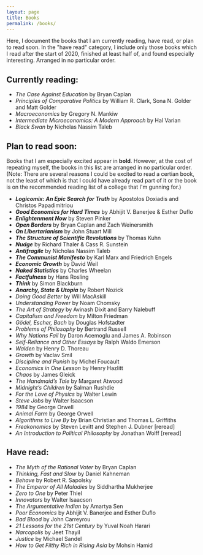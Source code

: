 ```yaml
---
layout: page
title: Books
permalink: /books/
---
```

Here, I document the books that I am currently reading, have read, or plan to read soon. In the "have read" category, I include only those books which I read after the start of 2020, finished at least half of, and found especially interesting. Arranged in no particular order.

## Currently reading:

- *The Case Against Education* by Bryan Caplan
- *Principles of Comparative Politics* by William R. Clark, Sona N. Golder and Matt Golder
- *Macroeconomics* by Gregory N. Mankiw
- *Intermediate Microeconomics: A Modern Approach* by Hal Varian
- *Black Swan* by Nicholas Nassim Taleb

## Plan to read soon:

Books that I am especially excited appear in __bold__. However, at the cost of repeating myself, the books in this list are arranged in no particular order. (Note: There are several reasons I could be excited to read a certian book, not the least of which is that I could have already read part of it or the book is on the recommended reading list of a college that I'm gunning for.)

-	__*Logicomix: An Epic Search for Truth*__ by Apostolos Doxiadis and Christos Papadimitriou
-	__*Good Economics for Hard Times*__ by Abhijit V. Banerjee & Esther Duflo
-	__*Enlightenment Now*__ by Steven Pinker
-	__*Open Borders*__ by Bryan Caplan and Zach Weinersmith
-	__*On Libertarianism*__ by John Stuart Mill
- __*The Structure of Scientific Revolutions*__ by Thomas Kuhn
-	__*Nudge*__ by Richard Thaler & Cass R. Sunstein
-	__*Antifragile*__ by Nicholas Nassim Taleb
-	__*The Communist Manifesto*__ by Karl Marx and Friedrich Engels
-	__*Economic Growth*__ by David Weil
-	__*Naked Statistics*__ by Charles Wheelan
- __*Factfulness*__ by Hans Rosling
-	__*Think*__ by Simon Blackburn
-	__*Anarchy, State & Utopia*__ by Robert Nozick
- *Doing Good Better* by Will MacAskill
-	*Understanding Power* by Noam Chomsky
-	*The Art of Strategy* by Avinash Dixit and Barry Nalebuff
-	*Capitalism and Freedom* by Milton Friedman
-	*Gödel, Escher, Bach* by Douglas Hofstadter
-	*Problems of Philosophy* by Bertrand Russell
-	*Why Nations Fail* by Daron Acemoglu and James A. Robinson
-	*Self-Reliance and Other Essays* by Ralph Waldo Emerson
- *Walden* by Henry D. Thoreau
-	*Growth* by Vaclav Smil
-	*Discipline and Punish* by Michel Foucault 
- *Economics in One Lesson* by Henry Hazlitt
-	*Chaos* by James Gleick
-	*The Handmaid’s Tale* by Margaret Atwood
-	*Midnight’s Children* by Salman Rushdie
-	*For the Love of Physics* by Walter Lewin
-	*Steve Jobs* by Walter Isaacson
-	*1984* by George Orwell
-	*Animal Farm* by George Orwell
- *Algorithms to Live By* by Brian Christian and Thomas L. Griffiths 
-	*Freakonomics* by Steven Levitt and Stephen J. Dubner \[reread\] 
-	*An Introduction to Political Philosophy* by Jonathan Wolff \[reread\]

## Have read:

- *The Myth of the Rational Voter* by Bryan Caplan
- *Thinking, Fast and Slow* by Daniel Kahneman
- *Behave* by Robert R. Sapolsky
- *The Emperor of All Maladies* by Siddhartha Mukherjee
- *Zero to One* by Peter Thiel
- *Innovators* by Walter Isaacson
- *The Argumentative Indian* by Amartya Sen
- *Poor Economics* by Abhijit V. Banerjee and Esther Duflo
- *Bad Blood* by John Carreyrou
- *21 Lessons for the 21st Century* by Yuval Noah Harari
- *Narcopolis* by Jeet Thayil
- *Justice* by Michael Sandel
- *How to Get Filthy Rich in Rising Asia* by Mohsin Hamid
